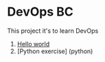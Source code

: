 # DevOps BC

This project it's to learn DevOps

1. [Hello world](hello-world.py)
2. [Python exercise] (python)